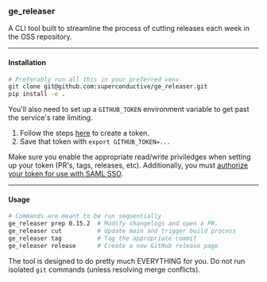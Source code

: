 ### ge_releaser

A CLI tool built to streamline the process of cutting releases each week in the OSS repository.

---

#### Installation
```bash
# Preferably run all this in your preferred venv
git clone git@github.com:superconductive/ge_releaser.git
pip install -e .
```

You'll also need to set up a `GITHUB_TOKEN` environment variable to get past
the service's rate limiting.
  1. Follow the steps [here](https://docs.github.com/en/authentication/keeping-your-account-and-data-secure/creating-a-personal-access-token) to create a token.
  2. Save that token with `export GITHUB_TOKEN=...`

Make sure you enable the appropriate read/write priviledges when setting up your token (PR's, tags, releases, etc).
Additionally, you must [authorize your token for use with SAML SSO](https://docs.github.com/en/enterprise-cloud@latest/authentication/authenticating-with-saml-single-sign-on/authorizing-a-personal-access-token-for-use-with-saml-single-sign-on).

---

#### Usage
```bash
# Commands are meant to be run sequentially
ge_releaser prep 0.15.2  # Modify changelogs and open a PR.
ge_releaser cut          # Update main and trigger build process
ge_releaser tag          # Tag the appropriate commit
ge_releaser release      # Create a new GitHub release page
```

The tool is designed to do pretty much EVERYTHING for you. Do not run isolated `git` commands (unless resolving merge conflicts).
